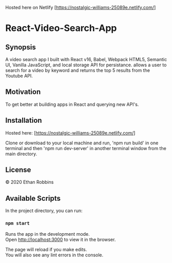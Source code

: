 Hosted here on Netlify [https://nostalgic-williams-25089e.netlify.com/]
# React-Video-Search-App
## Synopsis

A video search app I  built with  React v16, Babel, Webpack HTML5, Semantic UI, Vanilla JavaScript, and local storage API for persistance. allows a user to search for a video by keyword and returns the top 5 results from the Youtube API.


## Motivation

To get better at building apps in React and querying new API's. 

## Installation

Hosted here: [https://nostalgic-williams-25089e.netlify.com/]

Clone or download to your local machine and run, 'npm run build' in one terminal and then 'npm run dev-server' in another terminal window from the main directory.


## License

&copy; 2020 Ethan Robbins


## Available Scripts

In the project directory, you can run:

### `npm start`

Runs the app in the development mode.<br />
Open [http://localhost:3000](http://localhost:3000) to view it in the browser.

The page will reload if you make edits.<br />
You will also see any lint errors in the console.





